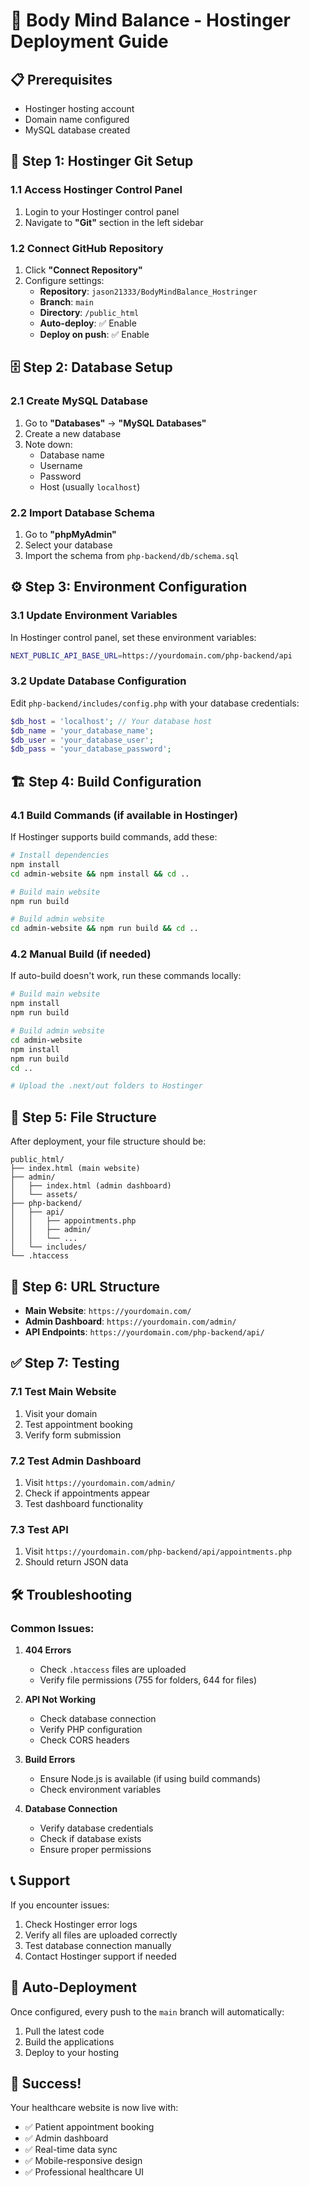 # 🚀 Body Mind Balance - Hostinger Deployment Guide

## 📋 Prerequisites
- Hostinger hosting account
- Domain name configured
- MySQL database created

## 🔧 Step 1: Hostinger Git Setup

### 1.1 Access Hostinger Control Panel
1. Login to your Hostinger control panel
2. Navigate to **"Git"** section in the left sidebar

### 1.2 Connect GitHub Repository
1. Click **"Connect Repository"**
2. Configure settings:
   - **Repository**: `jason21333/BodyMindBalance_Hostringer`
   - **Branch**: `main`
   - **Directory**: `/public_html`
   - **Auto-deploy**: ✅ Enable
   - **Deploy on push**: ✅ Enable

## 🗄️ Step 2: Database Setup

### 2.1 Create MySQL Database
1. Go to **"Databases"** → **"MySQL Databases"**
2. Create a new database
3. Note down:
   - Database name
   - Username
   - Password
   - Host (usually `localhost`)

### 2.2 Import Database Schema
1. Go to **"phpMyAdmin"**
2. Select your database
3. Import the schema from `php-backend/db/schema.sql`

## ⚙️ Step 3: Environment Configuration

### 3.1 Update Environment Variables
In Hostinger control panel, set these environment variables:

```bash
NEXT_PUBLIC_API_BASE_URL=https://yourdomain.com/php-backend/api
```

### 3.2 Update Database Configuration
Edit `php-backend/includes/config.php` with your database credentials:

```php
$db_host = 'localhost'; // Your database host
$db_name = 'your_database_name';
$db_user = 'your_database_user';
$db_pass = 'your_database_password';
```

## 🏗️ Step 4: Build Configuration

### 4.1 Build Commands (if available in Hostinger)
If Hostinger supports build commands, add these:

```bash
# Install dependencies
npm install
cd admin-website && npm install && cd ..

# Build main website
npm run build

# Build admin website
cd admin-website && npm run build && cd ..
```

### 4.2 Manual Build (if needed)
If auto-build doesn't work, run these commands locally:

```bash
# Build main website
npm install
npm run build

# Build admin website
cd admin-website
npm install
npm run build
cd ..

# Upload the .next/out folders to Hostinger
```

## 📁 Step 5: File Structure

After deployment, your file structure should be:

```
public_html/
├── index.html (main website)
├── admin/
│   ├── index.html (admin dashboard)
│   └── assets/
├── php-backend/
│   ├── api/
│   │   ├── appointments.php
│   │   ├── admin/
│   │   └── ...
│   └── includes/
└── .htaccess
```

## 🔗 Step 6: URL Structure

- **Main Website**: `https://yourdomain.com/`
- **Admin Dashboard**: `https://yourdomain.com/admin/`
- **API Endpoints**: `https://yourdomain.com/php-backend/api/`

## ✅ Step 7: Testing

### 7.1 Test Main Website
1. Visit your domain
2. Test appointment booking
3. Verify form submission

### 7.2 Test Admin Dashboard
1. Visit `https://yourdomain.com/admin/`
2. Check if appointments appear
3. Test dashboard functionality

### 7.3 Test API
1. Visit `https://yourdomain.com/php-backend/api/appointments.php`
2. Should return JSON data

## 🛠️ Troubleshooting

### Common Issues:

1. **404 Errors**
   - Check `.htaccess` files are uploaded
   - Verify file permissions (755 for folders, 644 for files)

2. **API Not Working**
   - Check database connection
   - Verify PHP configuration
   - Check CORS headers

3. **Build Errors**
   - Ensure Node.js is available (if using build commands)
   - Check environment variables

4. **Database Connection**
   - Verify database credentials
   - Check if database exists
   - Ensure proper permissions

## 📞 Support

If you encounter issues:
1. Check Hostinger error logs
2. Verify all files are uploaded correctly
3. Test database connection manually
4. Contact Hostinger support if needed

## 🔄 Auto-Deployment

Once configured, every push to the `main` branch will automatically:
1. Pull the latest code
2. Build the applications
3. Deploy to your hosting

## 🎉 Success!

Your healthcare website is now live with:
- ✅ Patient appointment booking
- ✅ Admin dashboard
- ✅ Real-time data sync
- ✅ Mobile-responsive design
- ✅ Professional healthcare UI 